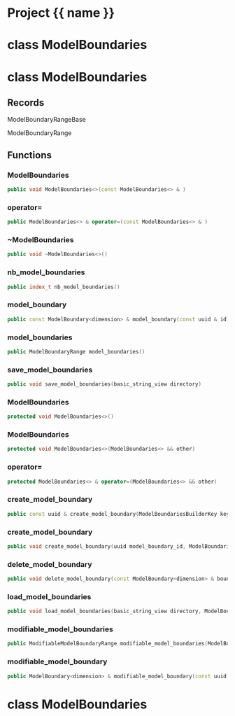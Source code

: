 <script setup>
import {useRoute} from 'vitepress'
const {path} = useRoute()
const tokens = path.split('/')
const words = tokens[2].split('-');
for (let i = 0; i < words.length; i++) {
    words[i] = words[i].charAt(0).toUpperCase() + words[i].slice(1);
    words[i] = words[i].replace('geode', 'Geode')
}
const name = words.join('-');
</script>
# Project {{ name }}

# class ModelBoundaries


# class ModelBoundaries


## Records

ModelBoundaryRangeBase

ModelBoundaryRange



## Functions

### ModelBoundaries

```cpp
public void ModelBoundaries<>(const ModelBoundaries<> & )
```


### operator=

```cpp
public ModelBoundaries<> & operator=(const ModelBoundaries<> & )
```


### ~ModelBoundaries

```cpp
public void ~ModelBoundaries<>()
```


### nb_model_boundaries

```cpp
public index_t nb_model_boundaries()
```


### model_boundary

```cpp
public const ModelBoundary<dimension> & model_boundary(const uuid & id)
```


### model_boundaries

```cpp
public ModelBoundaryRange model_boundaries()
```


### save_model_boundaries

```cpp
public void save_model_boundaries(basic_string_view directory)
```


### ModelBoundaries

```cpp
protected void ModelBoundaries<>()
```


### ModelBoundaries

```cpp
protected void ModelBoundaries<>(ModelBoundaries<> && other)
```


### operator=

```cpp
protected ModelBoundaries<> & operator=(ModelBoundaries<> && other)
```


### create_model_boundary

```cpp
public const uuid & create_model_boundary(ModelBoundariesBuilderKey key)
```


### create_model_boundary

```cpp
public void create_model_boundary(uuid model_boundary_id, ModelBoundariesBuilderKey key)
```


### delete_model_boundary

```cpp
public void delete_model_boundary(const ModelBoundary<dimension> & boundary, ModelBoundariesBuilderKey key)
```


### load_model_boundaries

```cpp
public void load_model_boundaries(basic_string_view directory, ModelBoundariesBuilderKey key)
```


### modifiable_model_boundaries

```cpp
public ModifiableModelBoundaryRange modifiable_model_boundaries(ModelBoundariesBuilderKey key)
```


### modifiable_model_boundary

```cpp
public ModelBoundary<dimension> & modifiable_model_boundary(const uuid & id, ModelBoundariesBuilderKey key)
```




# class ModelBoundaries


